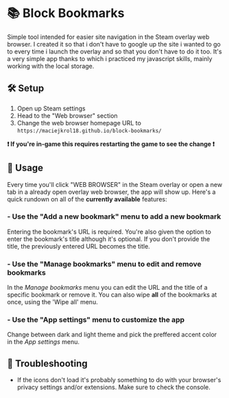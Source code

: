 # 📚 Block Bookmarks

Simple tool intended for easier site navigation in the Steam overlay web browser. I created it so that i don't have to google up the site i wanted to go to every time i launch the overlay and so that you don't have to do it too. It's a very simple app thanks to which i practiced my javascript skills, mainly working with the local storage.

## 🛠 Setup
1. Open up Steam settings
2. Head to the "Web browser" section
3. Change the web browser homepage URL to `https://maciejkrol18.github.io/block-bookmarks/`

**❗ If you're in-game this requires restarting the game to see the change ❗**

## 📖 Usage
Every time you'll click "WEB BROWSER" in the Steam overlay or open a new tab in a already open overlay web browser, the app will show up. Here's a quick rundown on all of the **currently available** features:
### - Use the "Add a new bookmark" menu to add a new bookmark
Entering the bookmark's URL is required. You're also given the option to enter the bookmark's title although it's optional. If you don't provide the title, the previously entered URL becomes the title.
### - Use the "Manage bookmarks" menu to edit and remove bookmarks
In the *Manage bookmarks* menu you can edit the URL and the title of a specific bookmark or remove it. You can also wipe **all** of the bookmarks at once, using the 'Wipe all' menu.
### - Use the "App settings" menu to customize the app
Change between dark and light theme and pick the preffered accent color in the *App settings* menu.

## 🐞 Troubleshooting
- If the icons don't load it's probably something to do with your browser's privacy settings and/or extensions. Make sure to check the console.


